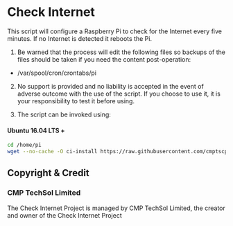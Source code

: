 # Check Internet

This script will configure a Raspberry Pi to check for the Internet every five minutes. If no Internet is detected it reboots the Pi.

1. Be warned that the process will edit the following files so backups of the files should be taken if you need the content post-operation:
- /var/spool/cron/crontabs/pi

2. No support is provided and no liability is accepted in the event of adverse outcome with the use of the script. If you choose to use it, it is your responsibility to test it before using.

3. The script can be invoked using:

#### Ubuntu 16.04 LTS +
```bash
cd /home/pi
wget --no-cache -O ci-install https://raw.githubusercontent.com/cmptscpeacock/check-internet/master/check-internet.bash && chmod +x ci-install && ./ci-install
```

## Copyright & Credit

### CMP TechSol Limited

The Check Internet Project is managed by CMP TechSol Limited, the creator and owner of the Check Internet Project
